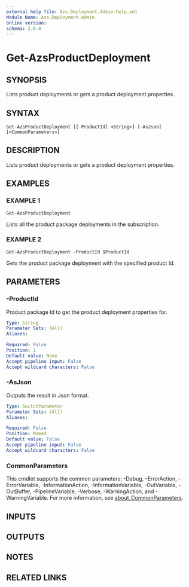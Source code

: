 ```yaml
---
external help file: Azs.Deployment.Admin-help.xml
Module Name: Azs.Deployment.Admin
online version:
schema: 2.0.0
---
```


# Get-AzsProductDeployment

## SYNOPSIS
Lists product deployments or gets a product deployment properties.

## SYNTAX

```
Get-AzsProductDeployment [[-ProductId] <String>] [-AsJson] [<CommonParameters>]
```

## DESCRIPTION
Lists product deployments or gets a product deployment properties.

## EXAMPLES

### EXAMPLE 1
```
Get-AzsProductDeployment
```

Lists all the product package deployments in the subscription.

### EXAMPLE 2
```
Get-AzsProductDeployment -ProductId $ProductId
```

Gets the product package deployment with the specified product Id.

## PARAMETERS

### -ProductId
Product package Id to get the product deployment properties for.

```yaml
Type: String
Parameter Sets: (All)
Aliases:

Required: False
Position: 1
Default value: None
Accept pipeline input: False
Accept wildcard characters: False
```

### -AsJson
Outputs the result in Json format.

```yaml
Type: SwitchParameter
Parameter Sets: (All)
Aliases:

Required: False
Position: Named
Default value: False
Accept pipeline input: False
Accept wildcard characters: False
```

### CommonParameters
This cmdlet supports the common parameters: -Debug, -ErrorAction, -ErrorVariable, -InformationAction, -InformationVariable, -OutVariable, -OutBuffer, -PipelineVariable, -Verbose, -WarningAction, and -WarningVariable. For more information, see [about_CommonParameters](http://go.microsoft.com/fwlink/?LinkID=113216).

## INPUTS

## OUTPUTS

## NOTES

## RELATED LINKS
